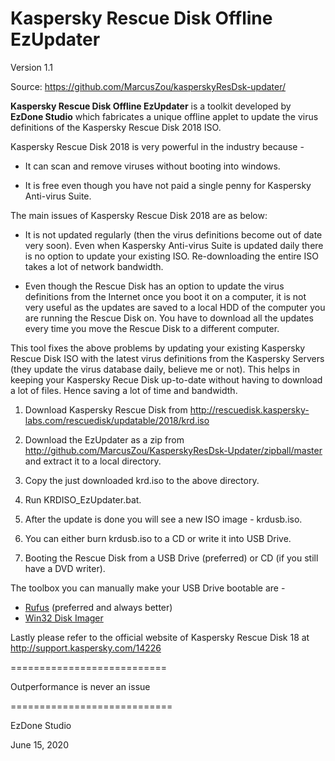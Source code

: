# Kaspersky Rescue Disk Offline EzUpdater

Version 1.1

Source:	https://github.com/MarcusZou/kasperskyResDsk-updater/



**Kaspersky Rescue Disk Offline EzUpdater** is a toolkit developed by **EzDone Studio** which fabricates a unique offline applet to update the virus definitions of the Kaspersky Rescue Disk 2018 ISO.



Kaspersky Rescue Disk 2018 is very powerful in the industry because -

* It can scan and remove viruses without booting into windows.

* It is free even though you have not paid a single penny for Kaspersky Anti-virus Suite.

The main issues of Kaspersky Rescue Disk 2018 are as below:

* It is not updated regularly (then the virus definitions become out of date very soon). Even when Kaspersky Anti-virus Suite is updated daily there is no option to update your existing ISO. Re-downloading the entire ISO takes a lot of network bandwidth.

* Even though the Rescue Disk has an option to update the virus definitions from the Internet once you boot it on a computer, it is not very useful as the updates are saved to a local HDD of the computer you are running the Rescue Disk on. You have to download all the updates every time you move the Rescue Disk to a different computer.



This tool fixes the above problems by updating your existing Kaspersky Rescue Disk ISO with the latest virus definitions from the Kaspersky Servers (they update the virus database daily, believe me or not). This helps in keeping your Kaspersky Recue Disk up-to-date without having to download a lot of files. Hence saving a lot of time and bandwidth.

1. Download Kaspersky Rescue Disk from http://rescuedisk.kaspersky-labs.com/rescuedisk/updatable/2018/krd.iso

2. Download the EzUpdater as a zip from http://github.com/MarcusZou/KasperskyResDsk-Updater/zipball/master and extract it to a local directory.

3. Copy the just downloaded krd.iso to the above directory.

4. Run KRDISO_EzUpdater.bat.

5. After the update is done you will see a new ISO image - krdusb.iso.

6. You can either burn krdusb.iso to a CD or write it into USB Drive.

7. Booting the Rescue Disk from a USB Drive (preferred) or CD (if you still have a DVD writer).



The toolbox you can manually make your USB Drive bootable are -

* [Rufus](https://rufus.ie/) (preferred and always better)
* [Win32 Disk Imager](https://sourceforge.net/projects/win32diskimager)



Lastly please refer to the official website of Kaspersky Rescue Disk 18 at http://support.kaspersky.com/14226



===========================

Outperformance is never an issue

============================



EzDone Studio

June 15, 2020
